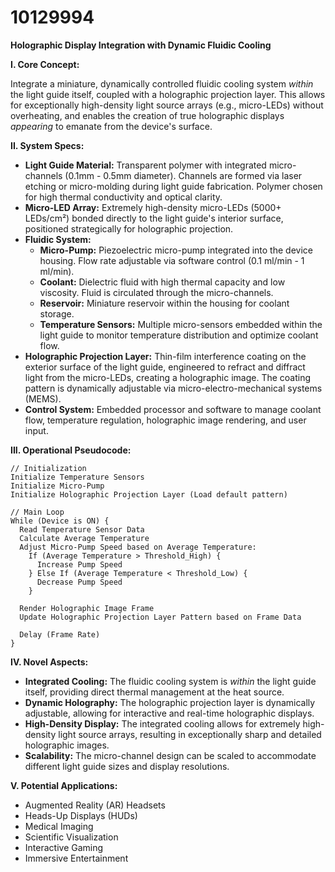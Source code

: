 # 10129994

**Holographic Display Integration with Dynamic Fluidic Cooling**

**I. Core Concept:**

Integrate a miniature, dynamically controlled fluidic cooling system *within* the light guide itself, coupled with a holographic projection layer. This allows for exceptionally high-density light source arrays (e.g., micro-LEDs) without overheating, and enables the creation of true holographic displays *appearing* to emanate from the device's surface.

**II. System Specs:**

*   **Light Guide Material:** Transparent polymer with integrated micro-channels (0.1mm - 0.5mm diameter). Channels are formed via laser etching or micro-molding during light guide fabrication. Polymer chosen for high thermal conductivity and optical clarity.
*   **Micro-LED Array:** Extremely high-density micro-LEDs (5000+ LEDs/cm²) bonded directly to the light guide's interior surface, positioned strategically for holographic projection.
*   **Fluidic System:**
    *   **Micro-Pump:** Piezoelectric micro-pump integrated into the device housing. Flow rate adjustable via software control (0.1 ml/min - 1 ml/min).
    *   **Coolant:** Dielectric fluid with high thermal capacity and low viscosity. Fluid is circulated through the micro-channels.
    *   **Reservoir:** Miniature reservoir within the housing for coolant storage.
    *   **Temperature Sensors:** Multiple micro-sensors embedded within the light guide to monitor temperature distribution and optimize coolant flow.
*   **Holographic Projection Layer:** Thin-film interference coating on the exterior surface of the light guide, engineered to refract and diffract light from the micro-LEDs, creating a holographic image. The coating pattern is dynamically adjustable via micro-electro-mechanical systems (MEMS).
*   **Control System:** Embedded processor and software to manage coolant flow, temperature regulation, holographic image rendering, and user input.

**III. Operational Pseudocode:**

```
// Initialization
Initialize Temperature Sensors
Initialize Micro-Pump
Initialize Holographic Projection Layer (Load default pattern)

// Main Loop
While (Device is ON) {
  Read Temperature Sensor Data
  Calculate Average Temperature
  Adjust Micro-Pump Speed based on Average Temperature:
    If (Average Temperature > Threshold_High) {
      Increase Pump Speed
    } Else If (Average Temperature < Threshold_Low) {
      Decrease Pump Speed
    }

  Render Holographic Image Frame
  Update Holographic Projection Layer Pattern based on Frame Data

  Delay (Frame Rate)
}
```

**IV. Novel Aspects:**

*   **Integrated Cooling:** The fluidic cooling system is *within* the light guide itself, providing direct thermal management at the heat source.
*   **Dynamic Holography:** The holographic projection layer is dynamically adjustable, allowing for interactive and real-time holographic displays.
*   **High-Density Display:** The integrated cooling allows for extremely high-density light source arrays, resulting in exceptionally sharp and detailed holographic images.
*   **Scalability:** The micro-channel design can be scaled to accommodate different light guide sizes and display resolutions.

**V. Potential Applications:**

*   Augmented Reality (AR) Headsets
*   Heads-Up Displays (HUDs)
*   Medical Imaging
*   Scientific Visualization
*   Interactive Gaming
*   Immersive Entertainment